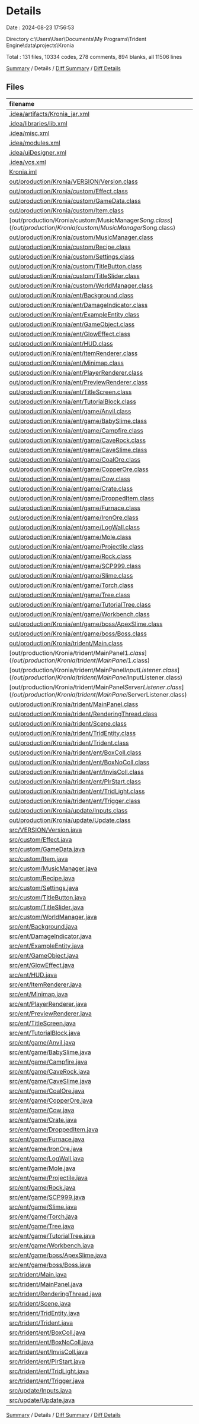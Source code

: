 # Details

Date : 2024-08-23 17:56:53

Directory c:\\Users\\User\\Documents\\My Programs\\Trident Engine\\data\\projects\\Kronia

Total : 131 files,  10334 codes, 278 comments, 894 blanks, all 11506 lines

[Summary](results.md) / Details / [Diff Summary](diff.md) / [Diff Details](diff-details.md)

## Files
| filename | language | code | comment | blank | total |
| :--- | :--- | ---: | ---: | ---: | ---: |
| [.idea/artifacts/Kronia_jar.xml](/.idea/artifacts/Kronia_jar.xml) | XML | 13 | 0 | 0 | 13 |
| [.idea/libraries/lib.xml](/.idea/libraries/lib.xml) | XML | 10 | 0 | 0 | 10 |
| [.idea/misc.xml](/.idea/misc.xml) | XML | 6 | 0 | 0 | 6 |
| [.idea/modules.xml](/.idea/modules.xml) | XML | 8 | 0 | 0 | 8 |
| [.idea/uiDesigner.xml](/.idea/uiDesigner.xml) | XML | 124 | 0 | 0 | 124 |
| [.idea/vcs.xml](/.idea/vcs.xml) | XML | 6 | 0 | 0 | 6 |
| [Kronia.iml](/Kronia.iml) | XML | 12 | 0 | 0 | 12 |
| [out/production/Kronia/VERSION/Version.class](/out/production/Kronia/VERSION/Version.class) | Java | 6 | 0 | 0 | 6 |
| [out/production/Kronia/custom/Effect.class](/out/production/Kronia/custom/Effect.class) | Java | 27 | 0 | 0 | 27 |
| [out/production/Kronia/custom/GameData.class](/out/production/Kronia/custom/GameData.class) | Java | 52 | 0 | 0 | 52 |
| [out/production/Kronia/custom/Item.class](/out/production/Kronia/custom/Item.class) | Java | 111 | 0 | 0 | 111 |
| [out/production/Kronia/custom/MusicManager$Song.class](/out/production/Kronia/custom/MusicManager$Song.class) | Java | 9 | 0 | 1 | 10 |
| [out/production/Kronia/custom/MusicManager.class](/out/production/Kronia/custom/MusicManager.class) | Java | 30 | 0 | 1 | 31 |
| [out/production/Kronia/custom/Recipe.class](/out/production/Kronia/custom/Recipe.class) | Java | 71 | 0 | 0 | 71 |
| [out/production/Kronia/custom/Settings.class](/out/production/Kronia/custom/Settings.class) | Java | 96 | 0 | 0 | 96 |
| [out/production/Kronia/custom/TitleButton.class](/out/production/Kronia/custom/TitleButton.class) | Java | 27 | 0 | 0 | 27 |
| [out/production/Kronia/custom/TitleSlider.class](/out/production/Kronia/custom/TitleSlider.class) | Java | 24 | 0 | 0 | 24 |
| [out/production/Kronia/custom/WorldManager.class](/out/production/Kronia/custom/WorldManager.class) | Java | 150 | 0 | 0 | 150 |
| [out/production/Kronia/ent/Background.class](/out/production/Kronia/ent/Background.class) | Java | 42 | 0 | 0 | 42 |
| [out/production/Kronia/ent/DamageIndicator.class](/out/production/Kronia/ent/DamageIndicator.class) | Java | 22 | 0 | 0 | 22 |
| [out/production/Kronia/ent/ExampleEntity.class](/out/production/Kronia/ent/ExampleEntity.class) | Java | 20 | 0 | 0 | 20 |
| [out/production/Kronia/ent/GameObject.class](/out/production/Kronia/ent/GameObject.class) | Java | 108 | 0 | 0 | 108 |
| [out/production/Kronia/ent/GlowEffect.class](/out/production/Kronia/ent/GlowEffect.class) | Java | 15 | 0 | 0 | 15 |
| [out/production/Kronia/ent/HUD.class](/out/production/Kronia/ent/HUD.class) | Java | 212 | 0 | 6 | 218 |
| [out/production/Kronia/ent/ItemRenderer.class](/out/production/Kronia/ent/ItemRenderer.class) | Java | 45 | 0 | 0 | 45 |
| [out/production/Kronia/ent/Minimap.class](/out/production/Kronia/ent/Minimap.class) | Java | 39 | 0 | 0 | 39 |
| [out/production/Kronia/ent/PlayerRenderer.class](/out/production/Kronia/ent/PlayerRenderer.class) | Java | 27 | 0 | 0 | 27 |
| [out/production/Kronia/ent/PreviewRenderer.class](/out/production/Kronia/ent/PreviewRenderer.class) | Java | 36 | 0 | 0 | 36 |
| [out/production/Kronia/ent/TitleScreen.class](/out/production/Kronia/ent/TitleScreen.class) | Java | 180 | 0 | 3 | 183 |
| [out/production/Kronia/ent/TutorialBlock.class](/out/production/Kronia/ent/TutorialBlock.class) | Java | 23 | 0 | 0 | 23 |
| [out/production/Kronia/ent/game/Anvil.class](/out/production/Kronia/ent/game/Anvil.class) | Java | 21 | 0 | 0 | 21 |
| [out/production/Kronia/ent/game/BabySlime.class](/out/production/Kronia/ent/game/BabySlime.class) | Java | 58 | 5 | 0 | 63 |
| [out/production/Kronia/ent/game/Campfire.class](/out/production/Kronia/ent/game/Campfire.class) | Java | 28 | 0 | 0 | 28 |
| [out/production/Kronia/ent/game/CaveRock.class](/out/production/Kronia/ent/game/CaveRock.class) | Java | 28 | 0 | 0 | 28 |
| [out/production/Kronia/ent/game/CaveSlime.class](/out/production/Kronia/ent/game/CaveSlime.class) | Java | 71 | 0 | 0 | 71 |
| [out/production/Kronia/ent/game/CoalOre.class](/out/production/Kronia/ent/game/CoalOre.class) | Java | 20 | 0 | 0 | 20 |
| [out/production/Kronia/ent/game/CopperOre.class](/out/production/Kronia/ent/game/CopperOre.class) | Java | 19 | 0 | 0 | 19 |
| [out/production/Kronia/ent/game/Cow.class](/out/production/Kronia/ent/game/Cow.class) | Java | 50 | 0 | 0 | 50 |
| [out/production/Kronia/ent/game/Crate.class](/out/production/Kronia/ent/game/Crate.class) | Java | 40 | 0 | 0 | 40 |
| [out/production/Kronia/ent/game/DroppedItem.class](/out/production/Kronia/ent/game/DroppedItem.class) | Java | 30 | 1 | 0 | 31 |
| [out/production/Kronia/ent/game/Furnace.class](/out/production/Kronia/ent/game/Furnace.class) | Java | 21 | 0 | 0 | 21 |
| [out/production/Kronia/ent/game/IronOre.class](/out/production/Kronia/ent/game/IronOre.class) | Java | 19 | 0 | 0 | 19 |
| [out/production/Kronia/ent/game/LogWall.class](/out/production/Kronia/ent/game/LogWall.class) | Java | 31 | 0 | 0 | 31 |
| [out/production/Kronia/ent/game/Mole.class](/out/production/Kronia/ent/game/Mole.class) | Java | 45 | 0 | 0 | 45 |
| [out/production/Kronia/ent/game/Projectile.class](/out/production/Kronia/ent/game/Projectile.class) | Java | 54 | 0 | 0 | 54 |
| [out/production/Kronia/ent/game/Rock.class](/out/production/Kronia/ent/game/Rock.class) | Java | 26 | 0 | 0 | 26 |
| [out/production/Kronia/ent/game/SCP999.class](/out/production/Kronia/ent/game/SCP999.class) | Java | 22 | 0 | 0 | 22 |
| [out/production/Kronia/ent/game/Slime.class](/out/production/Kronia/ent/game/Slime.class) | Java | 66 | 5 | 0 | 71 |
| [out/production/Kronia/ent/game/Torch.class](/out/production/Kronia/ent/game/Torch.class) | Java | 26 | 0 | 0 | 26 |
| [out/production/Kronia/ent/game/Tree.class](/out/production/Kronia/ent/game/Tree.class) | Java | 21 | 0 | 0 | 21 |
| [out/production/Kronia/ent/game/TutorialTree.class](/out/production/Kronia/ent/game/TutorialTree.class) | Java | 20 | 0 | 0 | 20 |
| [out/production/Kronia/ent/game/Workbench.class](/out/production/Kronia/ent/game/Workbench.class) | Java | 21 | 0 | 0 | 21 |
| [out/production/Kronia/ent/game/boss/ApexSlime.class](/out/production/Kronia/ent/game/boss/ApexSlime.class) | Java | 28 | 0 | 0 | 28 |
| [out/production/Kronia/ent/game/boss/Boss.class](/out/production/Kronia/ent/game/boss/Boss.class) | Java | 48 | 17 | 0 | 65 |
| [out/production/Kronia/trident/Main.class](/out/production/Kronia/trident/Main.class) | Java | 21 | 0 | 0 | 21 |
| [out/production/Kronia/trident/MainPanel$1.class](/out/production/Kronia/trident/MainPanel$1.class) | Java | 4 | 0 | 0 | 4 |
| [out/production/Kronia/trident/MainPanel$InputListener.class](/out/production/Kronia/trident/MainPanel$InputListener.class) | Java | 41 | 0 | 0 | 41 |
| [out/production/Kronia/trident/MainPanel$ServerListener.class](/out/production/Kronia/trident/MainPanel$ServerListener.class) | Java | 55 | 1 | 0 | 56 |
| [out/production/Kronia/trident/MainPanel.class](/out/production/Kronia/trident/MainPanel.class) | Java | 59 | 0 | 0 | 59 |
| [out/production/Kronia/trident/RenderingThread.class](/out/production/Kronia/trident/RenderingThread.class) | Java | 114 | 0 | 0 | 114 |
| [out/production/Kronia/trident/Scene.class](/out/production/Kronia/trident/Scene.class) | Java | 53 | 0 | 0 | 53 |
| [out/production/Kronia/trident/TridEntity.class](/out/production/Kronia/trident/TridEntity.class) | Java | 36 | 0 | 0 | 36 |
| [out/production/Kronia/trident/Trident.class](/out/production/Kronia/trident/Trident.class) | Java | 175 | 0 | 0 | 175 |
| [out/production/Kronia/trident/ent/BoxColl.class](/out/production/Kronia/trident/ent/BoxColl.class) | Java | 29 | 0 | 0 | 29 |
| [out/production/Kronia/trident/ent/BoxNoColl.class](/out/production/Kronia/trident/ent/BoxNoColl.class) | Java | 16 | 0 | 0 | 16 |
| [out/production/Kronia/trident/ent/InvisColl.class](/out/production/Kronia/trident/ent/InvisColl.class) | Java | 36 | 0 | 0 | 36 |
| [out/production/Kronia/trident/ent/PlrStart.class](/out/production/Kronia/trident/ent/PlrStart.class) | Java | 18 | 0 | 0 | 18 |
| [out/production/Kronia/trident/ent/TridLight.class](/out/production/Kronia/trident/ent/TridLight.class) | Java | 13 | 0 | 0 | 13 |
| [out/production/Kronia/trident/ent/Trigger.class](/out/production/Kronia/trident/ent/Trigger.class) | Java | 41 | 0 | 0 | 41 |
| [out/production/Kronia/update/Inputs.class](/out/production/Kronia/update/Inputs.class) | Java | 90 | 0 | 0 | 90 |
| [out/production/Kronia/update/Update.class](/out/production/Kronia/update/Update.class) | Java | 260 | 0 | 5 | 265 |
| [src/VERSION/Version.java](/src/VERSION/Version.java) | Java | 4 | 0 | 4 | 8 |
| [src/custom/Effect.java](/src/custom/Effect.java) | Java | 107 | 1 | 15 | 123 |
| [src/custom/GameData.java](/src/custom/GameData.java) | Java | 233 | 2 | 24 | 259 |
| [src/custom/Item.java](/src/custom/Item.java) | Java | 335 | 4 | 11 | 350 |
| [src/custom/MusicManager.java](/src/custom/MusicManager.java) | Java | 101 | 1 | 19 | 121 |
| [src/custom/Recipe.java](/src/custom/Recipe.java) | Java | 157 | 0 | 17 | 174 |
| [src/custom/Settings.java](/src/custom/Settings.java) | Java | 120 | 0 | 8 | 128 |
| [src/custom/TitleButton.java](/src/custom/TitleButton.java) | Java | 36 | 0 | 7 | 43 |
| [src/custom/TitleSlider.java](/src/custom/TitleSlider.java) | Java | 46 | 0 | 8 | 54 |
| [src/custom/WorldManager.java](/src/custom/WorldManager.java) | Java | 315 | 3 | 19 | 337 |
| [src/ent/Background.java](/src/ent/Background.java) | Java | 94 | 8 | 27 | 129 |
| [src/ent/DamageIndicator.java](/src/ent/DamageIndicator.java) | Java | 33 | 4 | 8 | 45 |
| [src/ent/ExampleEntity.java](/src/ent/ExampleEntity.java) | Java | 22 | 6 | 9 | 37 |
| [src/ent/GameObject.java](/src/ent/GameObject.java) | Java | 266 | 5 | 20 | 291 |
| [src/ent/GlowEffect.java](/src/ent/GlowEffect.java) | Java | 24 | 2 | 6 | 32 |
| [src/ent/HUD.java](/src/ent/HUD.java) | Java | 385 | 19 | 43 | 447 |
| [src/ent/ItemRenderer.java](/src/ent/ItemRenderer.java) | Java | 50 | 6 | 9 | 65 |
| [src/ent/Minimap.java](/src/ent/Minimap.java) | Java | 71 | 6 | 12 | 89 |
| [src/ent/PlayerRenderer.java](/src/ent/PlayerRenderer.java) | Java | 56 | 8 | 8 | 72 |
| [src/ent/PreviewRenderer.java](/src/ent/PreviewRenderer.java) | Java | 38 | 6 | 7 | 51 |
| [src/ent/TitleScreen.java](/src/ent/TitleScreen.java) | Java | 760 | 7 | 28 | 795 |
| [src/ent/TutorialBlock.java](/src/ent/TutorialBlock.java) | Java | 27 | 6 | 9 | 42 |
| [src/ent/game/Anvil.java](/src/ent/game/Anvil.java) | Java | 32 | 4 | 10 | 46 |
| [src/ent/game/BabySlime.java](/src/ent/game/BabySlime.java) | Java | 113 | 8 | 22 | 143 |
| [src/ent/game/Campfire.java](/src/ent/game/Campfire.java) | Java | 41 | 4 | 9 | 54 |
| [src/ent/game/CaveRock.java](/src/ent/game/CaveRock.java) | Java | 36 | 4 | 10 | 50 |
| [src/ent/game/CaveSlime.java](/src/ent/game/CaveSlime.java) | Java | 141 | 8 | 22 | 171 |
| [src/ent/game/CoalOre.java](/src/ent/game/CoalOre.java) | Java | 33 | 4 | 10 | 47 |
| [src/ent/game/CopperOre.java](/src/ent/game/CopperOre.java) | Java | 35 | 4 | 10 | 49 |
| [src/ent/game/Cow.java](/src/ent/game/Cow.java) | Java | 102 | 7 | 15 | 124 |
| [src/ent/game/Crate.java](/src/ent/game/Crate.java) | Java | 56 | 9 | 16 | 81 |
| [src/ent/game/DroppedItem.java](/src/ent/game/DroppedItem.java) | Java | 54 | 5 | 14 | 73 |
| [src/ent/game/Furnace.java](/src/ent/game/Furnace.java) | Java | 33 | 4 | 9 | 46 |
| [src/ent/game/IronOre.java](/src/ent/game/IronOre.java) | Java | 35 | 4 | 10 | 49 |
| [src/ent/game/LogWall.java](/src/ent/game/LogWall.java) | Java | 38 | 4 | 11 | 53 |
| [src/ent/game/Mole.java](/src/ent/game/Mole.java) | Java | 129 | 9 | 19 | 157 |
| [src/ent/game/Projectile.java](/src/ent/game/Projectile.java) | Java | 89 | 4 | 16 | 109 |
| [src/ent/game/Rock.java](/src/ent/game/Rock.java) | Java | 36 | 4 | 10 | 50 |
| [src/ent/game/SCP999.java](/src/ent/game/SCP999.java) | Java | 32 | 4 | 10 | 46 |
| [src/ent/game/Slime.java](/src/ent/game/Slime.java) | Java | 139 | 8 | 22 | 169 |
| [src/ent/game/Torch.java](/src/ent/game/Torch.java) | Java | 41 | 4 | 9 | 54 |
| [src/ent/game/Tree.java](/src/ent/game/Tree.java) | Java | 32 | 4 | 10 | 46 |
| [src/ent/game/TutorialTree.java](/src/ent/game/TutorialTree.java) | Java | 32 | 4 | 10 | 46 |
| [src/ent/game/Workbench.java](/src/ent/game/Workbench.java) | Java | 32 | 4 | 10 | 46 |
| [src/ent/game/boss/ApexSlime.java](/src/ent/game/boss/ApexSlime.java) | Java | 57 | 0 | 12 | 69 |
| [src/ent/game/boss/Boss.java](/src/ent/game/boss/Boss.java) | Java | 140 | 8 | 21 | 169 |
| [src/trident/Main.java](/src/trident/Main.java) | Java | 15 | 2 | 2 | 19 |
| [src/trident/MainPanel.java](/src/trident/MainPanel.java) | Java | 186 | 0 | 42 | 228 |
| [src/trident/RenderingThread.java](/src/trident/RenderingThread.java) | Java | 115 | 7 | 27 | 149 |
| [src/trident/Scene.java](/src/trident/Scene.java) | Java | 95 | 1 | 9 | 105 |
| [src/trident/TridEntity.java](/src/trident/TridEntity.java) | Java | 83 | 1 | 18 | 102 |
| [src/trident/Trident.java](/src/trident/Trident.java) | Java | 486 | 6 | 22 | 514 |
| [src/trident/ent/BoxColl.java](/src/trident/ent/BoxColl.java) | Java | 30 | 0 | 8 | 38 |
| [src/trident/ent/BoxNoColl.java](/src/trident/ent/BoxNoColl.java) | Java | 38 | 0 | 8 | 46 |
| [src/trident/ent/InvisColl.java](/src/trident/ent/InvisColl.java) | Java | 24 | 0 | 7 | 31 |
| [src/trident/ent/PlrStart.java](/src/trident/ent/PlrStart.java) | Java | 21 | 0 | 6 | 27 |
| [src/trident/ent/TridLight.java](/src/trident/ent/TridLight.java) | Java | 22 | 0 | 7 | 29 |
| [src/trident/ent/Trigger.java](/src/trident/ent/Trigger.java) | Java | 34 | 0 | 8 | 42 |
| [src/update/Inputs.java](/src/update/Inputs.java) | Java | 386 | 4 | 20 | 410 |
| [src/update/Update.java](/src/update/Update.java) | Java | 586 | 12 | 59 | 657 |

[Summary](results.md) / Details / [Diff Summary](diff.md) / [Diff Details](diff-details.md)